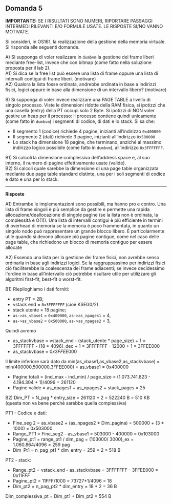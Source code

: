 ## Domanda 5

**IMPORTANTE:** SE I RISULTATI SONO NUMERI, RIPORTARE PASSAGGI INTERMEDI RILEVANTI E/O FORMULE USATE. LE RISPOSTE SI/NO VANNO MOTIVATE.

Si consideri, in OS161, la realizzazione della gestione della memoria virtuale. Si risponda alle seguenti domande.

A) Si supponga di voler realizzare in `dumbvm` la gestione dei frame liberi mediante free-list, invece che con bitmap (come fatto nella soluzione proposta per il lab 2).<br>
A1) Si dica se la free list può essere una lista di frame oppure una lista di intervalli contigui di frame liberi. (motivare)<br>
A2) Qualora la lista fosse ordinata, andrebbe ordinata in base a indirizzi fisici, logici oppure in base alla dimensione di un intervallo libero?  (motivare)

B) Si supponga di voler invece realizzare una PAGE TABLE a livello di singolo processo. Viste le dimensioni ridotte della RAM fisica, si ipotizzi che una casella (entry) della PT occupi solo 2 Byte. 
Si ipotizzi di NON voler gestire un heap per il processo: il processo contiene quindi unicamente (come fatto in `dumbvm`) i segmenti di codice, di dati e lo stack. Si sa che:
* Il segmento 1 (codice) richiede 4 pagine, inizianti all’indirizzo `0x400000`
* Il segmento 2 (dati) richiede 3 pagine, inizianti all’indirizzo `0x500000`
* Lo stack ha dimensione 18 pagine, che terminano, anziché al massimo indirizzo logico possibile (come fatto in `dumbvm`), all’indirizzo `0x3FFFFFFF`.

B1) Si calcoli la dimensione complessiva dell’address space e, al suo interno, il numero di pagine effettivamente usate (valide).<br>
B2) Si calcoli quale sarebbe la dimensione di una page table organizzata mediante due page table standard distinte, una per i soli segmenti di codice e dato e una per lo stack.

---

**Risposte**

A1) Entrambe le implementazioni sono possibili, ma hanno pro e contro.
Una lista di frame singoli è più semplice da gestire e permette una rapida allocazione/deallocazione di singole pagine (se la lista non è ordinata, la complessità è O(1)).
Una lista di intervalli contigui è più efficiente in termini di overhead di memoria se la memoria è poco frammentata, in quanto un singolo nodo può rappresentare un grande blocco libero. 
È particolarmente utile quando si devono allocare più pagine contigue, come nel caso delle page table, che richiedono un blocco di memoria contiguo per essere allocate

A2) Essendo una lista per la gestione dei frame fisici, non avrebbe senso ordinarla in base agli indirizzi logici. Se la raggruppassimo per indirizzi fisici ciò 
faciliterebbe la coalescenza dei frame adiacenti; se invece decidessimo l'ordine in base all'intervallo ciò potrebbe risultare utile per utilizzare gli algoritmi
first-fit, best-fit o worst-fit.

B1) 
Riepiloghiamo i dati forniti: <br>
* entry PT = 2B;
* vstack end = `0x3FFFFFFF` (cioè KSEG0/2)
* stack utente = 18 pagine;
* `as->as_vbase1` = `0x400000`, `as->as_npages1` = 4, 
* `as->as_vbase2` = `0x500000`, `as->as_npages2` = 3,

Quindi avremo
* as_stackvbase = vstack_end - (stack_utente * page_size) + 1 = 3FFFFFFF - (18 * 4096)_dec + 1 = 3FFFFFFF - 12000 + 1 = 3FFEE000
* as_stackvbase = $0x3FFEE000$

Il limite inferiore sarà dato da min(as_vbase1,as_vbase2,as_stackvbase) = min(400000,500000,3FFEE000) = as_vbase1 = 0x400000
* Pagine totali = (ind_max - ind_min) / page_size = (1.073.741.823 - 4.194.304 + 1)/4096 =  261120
* Pagine valide = as_npages1 + as_npages2 + stack_pages = 25

B2) Dim_PT = N_pag * entry_size = 261120 * 2 = 522240 B = 510 KB (questa non va bene perché sarebbe quella complessiva)

PT1 - Codice e dati:
* Fine_seg 2 = as_vbase2 + (as_npages2 * Dim_pagina) = 500000 + (3 * 1000) = $0x503000$
* Range_PT1 = Fine_seg2 - as_vbase1 = 503000 - 400000 = $0x103000$
* Pagine_pt1 = range_pt1 / dim_pag = (103000/ 3000)_ex = 1.060.864/4096 = 259 pag
* Dim_Pt1 = n_pag_pt1 * dim_entry = 259 * 2 = 518 B

PT2 - stack:
* Range_pt2 = vstack_end - as_stackvbase = 3FFFFFFF - 3FFEE000 = $0x11FFF$
* Pagine_pt2 = 11FFF/1000 = 73727+1/4096 = 18
* Dim_pt2 = n_pag_pt2 * dim_entry = 18 * 2 = 36 B

Dim_complessiva_pt = Dim_pt1 + Dim_pt2 = 554 B
